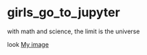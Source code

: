 # girls_go_to_jupyter
with math and science, the limit is the universe

look [My image](username.github.com/repository/img/image.jpg)



